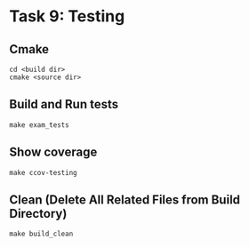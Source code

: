 # Task 9: Testing

## Cmake
```
cd <build dir>
cmake <source dir>
```

## Build and Run tests
```
make exam_tests
```  

## Show coverage
```
make ccov-testing
```  

## Clean (Delete All Related Files from  Build Directory)
```
make build_clean
```